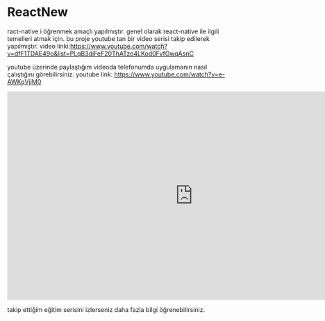 # ReactNew
ract-native i öğrenmek amaçlı yapılmıştır. genel olarak react-native ile ilgili temelleri atmak için.
bu proje youtube tan bir video serisi takip edilerek yapılmıştır. video linki:https://www.youtube.com/watch?v=dfF1TDAE49o&list=PLqB3diFeF20ThATzo4LKod0FvfGwqAsnC


youtube üzerinde paylaştığım videoda telefonumda uygulamanın nasıl çalıştığını görebilirsiniz.
youtube link: https://www.youtube.com/watch?v=e-AWKqVjjM0

<iframe width="853" height="480" src="https://www.youtube.com/embed/e-AWKqVjjM0" frameborder="0" allow="autoplay; encrypted-media" allowfullscreen></iframe>

takip ettiğim eğitim serisini izlerseniz daha fazla bilgi öğrenebilirsiniz.

